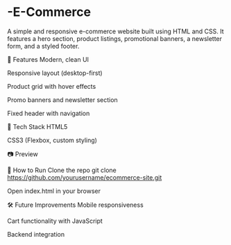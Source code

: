 # -E-Commerce
A simple and responsive e-commerce website built using HTML and CSS. It features a hero section, product listings, promotional banners, a newsletter form, and a styled footer.

🚀 Features
Modern, clean UI

Responsive layout (desktop-first)

Product grid with hover effects

Promo banners and newsletter section

Fixed header with navigation

📁 Tech Stack
HTML5

CSS3 (Flexbox, custom styling)

📷 Preview


📂 How to Run
Clone the repo
git clone https://github.com/yourusername/ecommerce-site.git

Open index.html in your browser

🛠️ Future Improvements
Mobile responsiveness

Cart functionality with JavaScript

Backend integration

